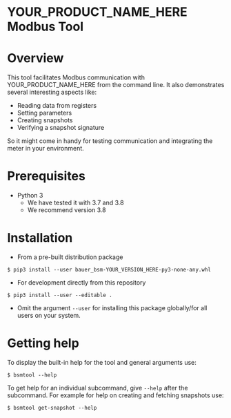 # YOUR_PRODUCT_NAME_HERE Modbus Tool

# Overview

This tool facilitates Modbus communication with YOUR_PRODUCT_NAME_HERE from the
command line. It also demonstrates several interesting aspects like:

* Reading data from registers
* Setting parameters
* Creating snapshots
* Verifying a snapshot signature

So it might come in handy for testing communication and integrating the meter
in your environment.


# Prerequisites

* Python 3
    * We have tested it with 3.7 and 3.8
    * We recommend version 3.8


# Installation

* From a pre-built distribution package
```
$ pip3 install --user bauer_bsm-YOUR_VERSION_HERE-py3-none-any.whl
```

* For development directly from this repository
```
$ pip3 install --user --editable .
```

* Omit the argument `--user` for installing this package globally/for
  all users on your system.


# Getting help

To display the built-in help for the tool and general arguments use:
```
$ bsmtool --help
```
To get help for an individual subcommand, give `--help` after the subcommand.
For example for help on creating and fetching snapshots use:
```
$ bsmtool get-snapshot --help
```
